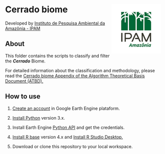 <div>
    <img src='./2-general-map/www/ipam_logo.jpg' height='auto' width='160' align='right'>
    <h1>Cerrado biome</h1>
</div>

Developed by [Instituto de Pesquisa Ambiental da Amazônia - IPAM](https://ipam.org.br/)<br>

## About
This folder contains the scripts to classify and filter the ***Cerrado*** Biome.

For detailed information about the classification and methodology, please read the  [Cerrado biome Appendix of the Algorithm Theoretical Basis Document (ATBD).](https://mapbiomas-br-site.s3.amazonaws.com/Cerrado_Appendix_-_ATBD_Collection_5_v1.pdf)

## How to use
1. [Create an account](https://signup.earthengine.google.com/) in Google Earth Engine plataform.

2. [Install Python](https://www.python.org/downloads/) version 3.x.

3. Install Earth Engine [Python API](https://developers.google.com/earth-engine/guides/python_install) and get the credentials. 

4. [Install R base](https://cran.r-project.org/bin/) version 4.x and [Install R Studio Desktop.](https://www.rstudio.com/products/rstudio/download/)

4. Download or clone this repository to your local workspace.
